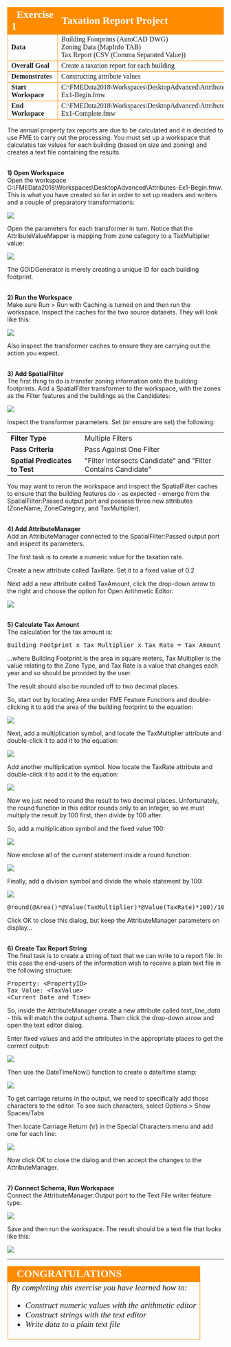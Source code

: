 <!--Exercise Section-->


<table style="border-spacing: 0px;border-collapse: collapse;font-family:serif">
<tr>
<td style="vertical-align:middle;background-color:darkorange;border: 2px solid darkorange">
<i class="fa fa-cogs fa-lg fa-pull-left fa-fw" style="color:white;padding-right: 12px;vertical-align:text-top"></i>
<span style="color:white;font-size:x-large;font-weight: bold">Exercise 1</span>
</td>
<td style="border: 2px solid darkorange;background-color:darkorange;color:white">
<span style="color:white;font-size:x-large;font-weight: bold">Taxation Report Project</span>
</td>
</tr>

<tr>
<td style="border: 1px solid darkorange; font-weight: bold">Data</td>
<td style="border: 1px solid darkorange">Building Footprints (AutoCAD DWG)<br>Zoning Data (MapInfo TAB)<br>Tax Report (CSV (Comma Separated Value))</td>
</tr>

<tr>
<td style="border: 1px solid darkorange; font-weight: bold">Overall Goal</td>
<td style="border: 1px solid darkorange">Create a taxation report for each building</td>
</tr>

<tr>
<td style="border: 1px solid darkorange; font-weight: bold">Demonstrates</td>
<td style="border: 1px solid darkorange">Constructing attribute values</td>
</tr>

<tr>
<td style="border: 1px solid darkorange; font-weight: bold">Start Workspace</td>
<td style="border: 1px solid darkorange">C:\FMEData2018\Workspaces\DesktopAdvanced\Attributes-Ex1-Begin.fmw</td>
</tr>

<tr>
<td style="border: 1px solid darkorange; font-weight: bold">End Workspace</td>
<td style="border: 1px solid darkorange">C:\FMEData2018\Workspaces\DesktopAdvanced\Attributes-Ex1-Complete.fmw</td>
</tr>

</table>

The annual property tax reports are due to be calculated and it is decided to use FME to carry out the processing. You must set up a workspace that calculates tax values for each building (based on size and zoning) and creates a text file containing the results.



<br>**1) Open Workspace**
<br>Open the workspace C:\FMEData2018\Workspaces\DesktopAdvanced\Attributes-Ex1-Begin.fmw. This is what you have created so far in order to set up readers and writers and a couple of preparatory transformations:

![](./Images/Img1.201.Ex1.InitialWorkspace.png)

Open the parameters for each transformer in turn. Notice that the AttributeValueMapper is mapping from zone category to a TaxMultiplier value:

![](./Images/Img1.202.Ex1.AttributeValueMapperParams.png) 

The GOIDGenerator is merely creating a unique ID for each building footprint.


<br>**2) Run the Workspace**
<br>Make sure Run &gt; Run with Caching is turned on and then run the workspace. Inspect the caches for the two source datasets. They will look like this:

![](./Images/Img1.200.Ex1.InitialData.png)

Also inspect the transformer caches to ensure they are carrying out the action you expect.


<br>**3) Add SpatialFilter**
<br>The first thing to do is transfer zoning information onto the building footprints. Add a SpatialFilter transformer to the workspace, with the zones as the Filter features and the buildings as the Candidates:

![](./Images/Img1.203.Ex1.SpatialFilterOnCanvas.png)

Inspect the transformer parameters. Set (or ensure are set) the following:

<table>
<tr><td style="font-weight: bold">Filter Type</td><td>Multiple Filters</td></tr>
<tr><td style="font-weight: bold">Pass Criteria</td><td>Pass Against One Filter</td></tr>
<tr><td style="font-weight: bold">Spatial Predicates to Test</td><td>"Filter Intersects Candidate" and "Filter Contains Candidate"</td></tr>
</table>

You may want to rerun the workspace and inspect the SpatialFilter caches to ensure that the building features do - as expected - emerge from the SpatialFilter:Passed output port and possess three new attributes (ZoneName, ZoneCategory, and TaxMultiplier).


<br>**4) Add AttributeManager**
<br>Add an AttributeManager connected to the SpatialFilter:Passed output port and inspect its parameters.

The first task is to create a numeric value for the taxation rate.

Create a new attribute called TaxRate. Set it to a fixed value of 0.2

Next add a new attribute called TaxAmount, click the drop-down arrow to the right and choose the option for Open Arithmetic Editor:

![](./Images/Img1.204.Ex1.OpenArithmeticEditorOption.png) 


<br>**5) Calculate Tax Amount**
<br>The calculation for the tax amount is:

<pre>
Building Footprint x Tax Multiplier x Tax Rate = Tax Amount
</pre>

...where Building Footprint is the area in square meters, Tax Multiplier is the value relating to the Zone Type, and Tax Rate is a value that changes each year and so should be provided by the user.

The result should also be rounded off to two decimal places.

So, start out by locating Area under FME Feature Functions and double-clicking it to add the area of the building footprint to the equation:

![](./Images/Img1.205.Ex1.EquationAreaValue.png)

Next, add a multiplication symbol, and locate the TaxMultiplier attribute and double-click it to add it to the equation:

![](./Images/Img1.206.Ex1.EquationTaxMultiplierValue.png) 

Add another multiplication symbol. Now locate the TaxRate attribute and double-click it to add it to the equation:

![](./Images/Img1.207.Ex1.EquationTaxRateValue.png)

Now we just need to round the result to two decimal places. Unfortunately, the round function in this editor rounds only to an integer, so we must multiply the result by 100 first, then divide by 100 after.

So, add a multiplication symbol and the fixed value 100:

![](./Images/Img1.210.Ex1.EquationRoundingMultiplier.png)

Now enclose all of the current statement inside a round function:

![](./Images/Img1.211.Ex1.EquationRoundFunction.png)

Finally, add a division symbol and divide the whole statement by 100:

![](./Images/Img1.212.Ex1.EquationRoundingDivider.png)

<pre>
@round(@Area()*@Value(TaxMultiplier)*@Value(TaxRate)*100)/100
</pre>

Click OK to close this dialog, but keep the AttributeManager parameters on display...


<br>**6) Create Tax Report String**
<br>The final task is to create a string of text that we can write to a report file. In this case the end-users of the information wish to receive a plain text file in the following structure:

<pre>
Property: &lt;PropertyID&gt;
Tax Value: &lt;TaxValue&gt;
&lt;Current Date and Time&gt;
</pre>

So, inside the AttributeManager create a new attribute called *text&#95;line&#95;data* - this will match the output schema. Then click the drop-down arrow and open the text editor dialog.

Enter fixed values and add the attributes in the appropriate places to get the correct output:

![](./Images/Img1.213.Ex1.StringCreationInitial.png)

Then use the DateTimeNow() function to create a date/time stamp:

![](./Images/Img1.214.Ex1.StringCreationInitial.png)

To get carriage returns in the output, we need to specifically add those characters to the editor. To see such characters, select Options &gt; Show Spaces/Tabs

Then locate Carriage Return (\r) in the Special Characters menu and add one for each line:

![](./Images/Img1.215.Ex1.StringCreationCarriageReturn.png)

Now click OK to close the dialog and then accept the changes to the AttributeManager.


<br>**7) Connect Schema, Run Workspace**
<br>Connect the AttributeManager:Output port to the Text File writer feature type:

![](./Images/Img1.216.Ex1.MappedSchema.png)

Save and then run the workspace. The result should be a text file that looks like this:

![](./Images/Img1.217.Ex1.FinalOutput.png) 

---

<!--Exercise Congratulations Section--> 

<table style="border-spacing: 0px">
<tr>
<td style="vertical-align:middle;background-color:darkorange;border: 2px solid darkorange">
<i class="fa fa-thumbs-o-up fa-lg fa-pull-left fa-fw" style="color:white;padding-right: 12px;vertical-align:text-top"></i>
<span style="color:white;font-size:x-large;font-weight: bold;font-family:serif">CONGRATULATIONS</span>
</td>
</tr>

<tr>
<td style="border: 1px solid darkorange">
<span style="font-family:serif; font-style:italic; font-size:larger">
By completing this exercise you have learned how to:
<ul><li>Construct numeric values with the arithmetic editor</li>
<li>Construct strings with the text editor</li>
<li>Write data to a plain text file</li></ul>
</span>
</td>
</tr>
</table>
